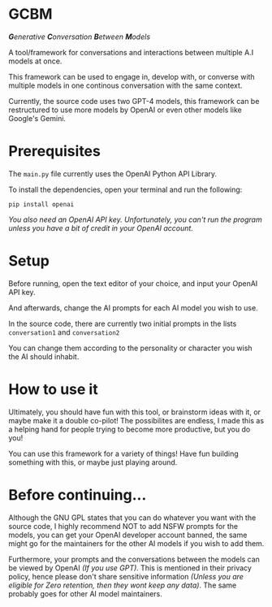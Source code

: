 # GCBM
_**G**enerative **C**onversation **B**etween **M**odels_

A tool/framework for conversations and interactions between multiple A.I models at once.

This framework can be used to engage in, develop with, or converse with multiple models in one continous conversation with the same context.

Currently, the source code uses two GPT-4 models, this framework can be restructured to use more models by OpenAI or even other models like Google's Gemini.

# Prerequisites

The ```main.py``` file currently uses the OpenAI Python API Library.

To install the dependencies, open your terminal and run the following:

```pip install openai```

*You also need an OpenAI API key. Unfortunately, you can't run the program unless you have a bit of credit in your OpenAI account.*

# Setup

Before running, open the text editor of your choice, and input your OpenAI API key.

And afterwards, change the AI prompts for each AI model you wish to use.

In the source code, there are currently two initial prompts in the lists ```conversation1``` and ```conversation2```

You can change them according to the personality or character you wish the AI should inhabit.

# How to use it

Ultimately, you should have fun with this tool, or brainstorm ideas with it, or maybe make it a double co-pilot! The possibilites are endless, I made this as a helping hand for people trying to become more productive, but you do you!

You can use this framework for a variety of things! Have fun building something with this, or maybe just playing around.

# Before continuing...

Although the GNU GPL states that you can do whatever you want with the source code, I highly recommend NOT to add NSFW prompts for the models, you can get your OpenAI developer account banned, the same might go for the maintainers for the other AI models if you wish to add them.

Furthermore, your prompts and the conversations between the models can be viewed by OpenAI _(If you use GPT)_. This is mentioned in their privacy policy, hence please don't share sensitive information _(Unless you are eligible for Zero retention, then they wont keep any data)_. The same probably goes for other AI model maintainers.
